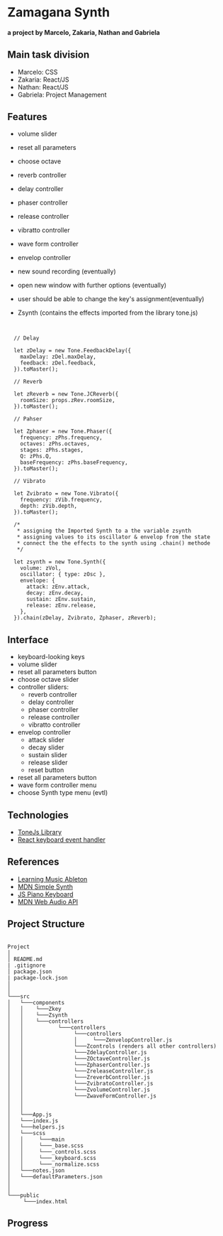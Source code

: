 # Zamagana Synth

#### a project by Marcelo, Zakaria, Nathan and Gabriela

## Main task division

- Marcelo: CSS
- Zakaria: React/JS
- Nathan: React/JS
- Gabriela: Project Management

## Features

- volume slider
- reset all parameters
- choose octave
- reverb controller
- delay controller
- phaser controller
- release controller
- vibratto controller
- wave form controller
- envelop controller
- new sound recording (eventually)
- open new window with further options (eventually)
- user should be able to change the key's assignment(eventually)

- Zsynth (contains the effects imported from the library tone.js)

```


  // Delay

  let zDelay = new Tone.FeedbackDelay({
    maxDelay: zDel.maxDelay,
    feedback: zDel.feedback,
  }).toMaster();

  // Reverb

  let zReverb = new Tone.JCReverb({
    roomSize: props.zRev.roomSize,
  }).toMaster();

  // Pahser

  let Zphaser = new Tone.Phaser({
    frequency: zPhs.frequency,
    octaves: zPhs.octaves,
    stages: zPhs.stages,
    Q: zPhs.Q,
    baseFrequency: zPhs.baseFrequency,
  }).toMaster();

  // Vibrato

  let Zvibrato = new Tone.Vibrato({
    frequency: zVib.frequency,
    depth: zVib.depth,
  }).toMaster();

  /*
   * assigning the Imported Synth to a the variable zsynth
   * assigning values to its oscillator & envelop from the state
   * connect the the effects to the synth using .chain() methode
   */

  let zsynth = new Tone.Synth({
    volume: zVol,
    oscillator: { type: zOsc },
    envelope: {
      attack: zEnv.attack,
      decay: zEnv.decay,
      sustain: zEnv.sustain,
      release: zEnv.release,
    },
  }).chain(zDelay, Zvibrato, Zphaser, zReverb);

```

## Interface

- keyboard-looking keys
- volume slider
- reset all parameters button
- choose octave slider
- controller sliders:
  - reverb controller
  - delay controller
  - phaser controller
  - release controller
  - vibratto controller
- envelop controller
  - attack slider
  - decay slider
  - sustain slider
  - release slider
  - reset button
- reset all parameters button
- wave form controller menu
- choose Synth type menu (evtl)

## Technologies

- [ToneJs Library](https://tonejs.github.io/)
- [React keyboard event handler](https://www.npmjs.com/package/react-keyboard-event-handler)

## References

- [Learning Music Ableton](https://learningmusic.ableton.com/)
- [MDN Simple Synth](https://developer.mozilla.org/en-US/docs/Web/API/Web_Audio_API/Simple_synth)
- [JS Piano Keyboard](https://www.freecodecamp.org/news/javascript-piano-keyboard/)
- [MDN Web Audio API](https://developer.mozilla.org/en-US/docs/Web/API/Web_Audio_API)

## Project Structure

```

Project
│
│ README.md
| .gitignore
│ package.json
| package-lock.json
│
│
└───src
│   └───components
│   │    └───Zkey
│   │    └───Zsynth
│   │    └───controllers
│   │           └───controllers
│   │                └───controllers
│   │                │     └───ZenvelopController.js
│   │                └───Zcontrols (renders all other controllers)
│   │                └───ZdelayController.js
│   │                └───ZOctaveController.js
│   │                └───ZphaserController.js
│   │                └───ZreleaseController.js
│   │                └───ZreverbController.js
│   │                └───ZvibratoController.js
│   │                └───ZvolumeController.js
│   │                └───ZwaveFormController.js
│   │
│   │
│   └───App.js
│   └───index.js
│   └───helpers.js
│   └───scss
│   │     └───main
│   │     └───_base.scss
│   │     └───_controls.scss
│   │     └───_keyboard.scss
│   │     └───_normalize.scss
│   └───notes.json
│   └───defaultParameters.json
│
│
└───public
     └───index.html

```

## Progress

